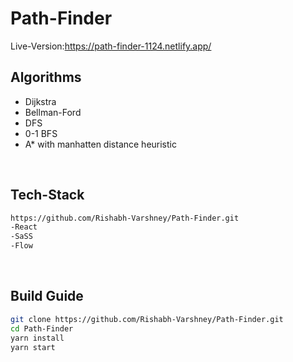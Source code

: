 # Path-Finder

Live-Version:https://path-finder-1124.netlify.app/

## Algorithms

- Dijkstra
- Bellman-Ford
- DFS
- 0-1 BFS
- A\* with manhatten distance heuristic

<br>

## Tech-Stack

```bash
https://github.com/Rishabh-Varshney/Path-Finder.git
-React
-SaSS
-Flow
```

<br>

## Build Guide

```bash
git clone https://github.com/Rishabh-Varshney/Path-Finder.git
cd Path-Finder
yarn install
yarn start
```

<br>
